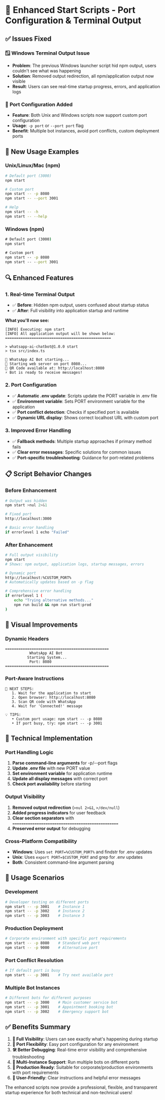 # 🚀 Enhanced Start Scripts - Port Configuration & Terminal Output

## ✅ Issues Fixed

### 🪟 **Windows Terminal Output Issue**
- **Problem**: The previous Windows launcher script hid npm output, users couldn't see what was happening
- **Solution**: Removed output redirection, all npm/application output now visible
- **Result**: Users can see real-time startup progress, errors, and application logs

### 🔧 **Port Configuration Added**
- **Feature**: Both Unix and Windows scripts now support custom port configuration
- **Usage**: `-p port` or `--port port` flag
- **Benefit**: Multiple bot instances, avoid port conflicts, custom deployment ports

## 🎯 **New Usage Examples**

### **Unix/Linux/Mac (npm)**
```bash
# Default port (3000)
npm start

# Custom port
npm start -- -p 8080
npm start -- --port 3001

# Help
npm start -- -h
npm start -- --help
```

### **Windows (npm)**
```cmd
# Default port (3000)
npm start

# Custom port
npm start -- -p 8080
npm start -- --port 3001
```

## 🔍 **Enhanced Features**

### **1. Real-time Terminal Output**
- ✅ **Before**: Hidden npm output, users confused about startup status
- ✅ **After**: Full visibility into application startup and runtime

**What you'll now see:**
```
[INFO] Executing: npm start
[INFO] All application output will be shown below:
================================================

> whatsapp-ai-chatbot@1.0.0 start
> tsx src/index.ts

🤖 WhatsApp AI Bot starting...
📡 Starting web server on port 8080...
🔗 QR Code available at: http://localhost:8080
⚡ Bot is ready to receive messages!
```

### **2. Port Configuration**
- ✅ **Automatic .env update**: Scripts update the PORT variable in .env file
- ✅ **Environment variable**: Sets PORT environment variable for the application
- ✅ **Port conflict detection**: Checks if specified port is available
- ✅ **Dynamic URL display**: Shows correct localhost URL with custom port

### **3. Improved Error Handling**
- ✅ **Fallback methods**: Multiple startup approaches if primary method fails
- ✅ **Clear error messages**: Specific solutions for common issues
- ✅ **Port-specific troubleshooting**: Guidance for port-related problems

## 📋 **Script Behavior Changes**

### **Before Enhancement**
```bash
# Output was hidden
npm start >nul 2>&1

# Fixed port
http://localhost:3000

# Basic error handling
if errorlevel 1 echo "Failed"
```

### **After Enhancement**
```bash
# Full output visibility
npm start
# Shows: npm output, application logs, startup messages, errors

# Dynamic port
http://localhost:%CUSTOM_PORT%
# Automatically updates based on -p flag

# Comprehensive error handling
if errorlevel 1 (
    echo "Trying alternative methods..."
    npm run build && npm run start:prod
)
```

## 🎨 **Visual Improvements**

### **Dynamic Headers**
```
===============================================
           WhatsApp AI Bot
          Starting System...
           Port: 8080
===============================================
```

### **Port-Aware Instructions**
```
📱 NEXT STEPS:
   1. Wait for the application to start
   2. Open browser: http://localhost:8080
   3. Scan QR code with WhatsApp
   4. Wait for 'Connected!' message

💡 TIPS:
   • Custom port usage: npm start -- -p 8080
   • If port busy, try: npm start -- -p 3001
```

## 🔧 **Technical Implementation**

### **Port Handling Logic**
1. **Parse command-line arguments** for -p/--port flags
2. **Update .env file** with new PORT value
3. **Set environment variable** for application runtime
4. **Update all display messages** with correct port
5. **Check port availability** before starting

### **Output Visibility**
1. **Removed output redirection** (`>nul 2>&1`, `>/dev/null`)
2. **Added progress indicators** for user feedback
3. **Clear section separators** with `================================================`
4. **Preserved error output** for debugging

### **Cross-Platform Compatibility**
- **Windows**: Uses `set PORT=%CUSTOM_PORT%` and findstr for .env updates
- **Unix**: Uses `export PORT=$CUSTOM_PORT` and grep for .env updates
- **Both**: Consistent command-line argument parsing

## 🚀 **Usage Scenarios**

### **Development**
```bash
# Developer testing on different ports
npm start -- -p 3001    # Instance 1
npm start -- -p 3002    # Instance 2
npm start -- -p 3003    # Instance 3
```

### **Production Deployment**
```bash
# Corporate environment with specific port requirements
npm start -- -p 8080    # Standard web port
npm start -- -p 9000    # Alternative port
```

### **Port Conflict Resolution**
```bash
# If default port is busy
npm start -- -p 3001    # Try next available port
```

### **Multiple Bot Instances**
```bash
# Different bots for different purposes
npm start -- -p 3000    # Main customer service bot
npm start -- -p 3001    # Appointment booking bot
npm start -- -p 3002    # Emergency support bot
```

## ✅ **Benefits Summary**

1. **👀 Full Visibility**: Users can see exactly what's happening during startup
2. **🔧 Port Flexibility**: Easy port configuration for any environment
3. **🛠️ Better Debugging**: Real-time error visibility and comprehensive troubleshooting
4. **🚀 Multi-Instance Support**: Run multiple bots on different ports
5. **💼 Production Ready**: Suitable for corporate/production environments with port requirements
6. **🎯 User-Friendly**: Clear instructions and helpful error messages

The enhanced scripts now provide a professional, flexible, and transparent startup experience for both technical and non-technical users!
